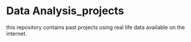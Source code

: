 # Data Analysis_projects
this repository contains past projects using real life data available on the internet.
